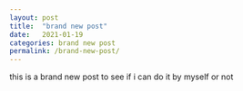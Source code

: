 ```yaml
---
layout: post
title:  "brand new post"
date:   2021-01-19
categories: brand new post
permalink: /brand-new-post/
---
```

this is a brand new post to see if i can do it by myself or not
